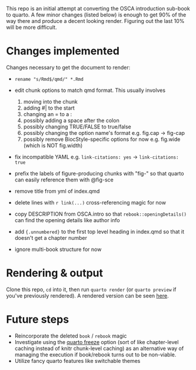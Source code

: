 This repo is an initial attempt at converting the OSCA introduction sub-book to quarto. A few minor changes (listed below) is enough to get 90% of the way there and produce a decent looking render. Figuring out the last 10% will be more difficult.

# Changes implemented 

Changes necessary to get the document to render:

* `rename "s/Rmd$/qmd/" *.Rmd`
* edit chunk options to match qmd format. This usually involves 
     1) moving into the chunk
     2) adding #| to the start
     3) changing an = to a :
     4) possibly adding a space after the colon
     5) possibly changing TRUE/FALSE to true/false
     6) possibly changing the option name's format e.g. fig.cap -> fig-cap
     7) possibly remove BiocStyle-specific options for now e.g. fig.wide (which is NOT fig.width)
     
* fix incompatible YAML e.g. `link-citations: yes` -> `link-citations: true`
* prefix the labels of figure-producing chunks with "fig-" so that quarto can easily reference them with @fig-sce
* remove title from yml of index.qmd
* delete lines with `r link(...)` cross-referencing magic for now
* copy DESCRIPTION from OSCA.intro so that `rebook::openingDetails()` can find the opening details like author info
* add `{.unnumbered}` to the first top level heading in index.qmd so that it doesn't get a chapter number
* ignore multi-book structure for now

# Rendering & output

Clone this repo, `cd` into it, then run `quarto render` (or `quarto preview` if you've previously rendered). A rendered version can be seen [here](https://ccb.connect.hms.harvard.edu/osca_intro_qmd/).

# Future steps

* Reincorporate the deleted `book` / `rebook` magic
* Investigate using the [quarto freeze](https://quarto.org/docs/projects/code-execution.html#freeze) option (sort of like chapter-level caching instead of knitr chunk-level caching) as an alternative way of managing the execution if book/rebook turns out to be non-viable.
* Utilize fancy quarto features like switchable themes
